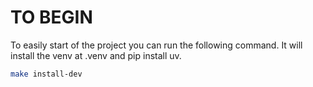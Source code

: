 # TO BEGIN

To easily start of the project you can run the following command. 
It will install the venv at .venv and pip install uv.

```bash
make install-dev
```


